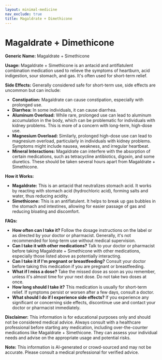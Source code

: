 ```yaml
---
layout: minimal-medicine
nav_exclude: true
title: Magaldrate + Dimethicone
---
```


# Magaldrate + Dimethicone

**Generic Name:** Magaldrate + Simethicone

**Usage:**  Magaldrate + Simethicone is an antacid and antiflatulent combination medication used to relieve the symptoms of heartburn, acid indigestion, sour stomach, and gas.  It's often used for short-term relief.

**Side Effects:**  Generally considered safe for short-term use, side effects are uncommon but can include:

* **Constipation:**  Magaldrate can cause constipation, especially with prolonged use.
* **Diarrhea:** In some individuals, it can cause diarrhea.
* **Aluminum Overload:**  While rare, prolonged use can lead to aluminum accumulation in the body, which can be problematic for individuals with kidney problems.  This is more of a concern with long-term, high-dose use.
* **Magnesium Overload:** Similarly, prolonged high-dose use can lead to magnesium overload, particularly in individuals with kidney problems.  Symptoms might include nausea, weakness, and irregular heartbeat.
* **Mineral Interactions:**  Magaldrate can interfere with the absorption of certain medications, such as tetracycline antibiotics, digoxin, and some diuretics.  These should be taken several hours apart from Magaldrate + Simethicone.


**How it Works:**

* **Magaldrate:** This is an antacid that neutralizes stomach acid. It works by reacting with stomach acid (hydrochloric acid), forming salts and water, thus reducing acidity.
* **Simethicone:** This is an antiflatulent. It helps to break up gas bubbles in the stomach and intestines, allowing for easier passage of gas and reducing bloating and discomfort.


**FAQs:**

* **How often can I take it?** Follow the dosage instructions on the label or as directed by your doctor or pharmacist.  Generally, it's not recommended for long-term use without medical supervision.
* **Can I take it with other medications?**  Talk to your doctor or pharmacist before taking Magaldrate + Simethicone with other medications, especially those listed above as potentially interacting.
* **Can I take it if I'm pregnant or breastfeeding?**  Consult your doctor before taking this medication if you are pregnant or breastfeeding.
* **What if I miss a dose?** Take the missed dose as soon as you remember, unless it's almost time for your next dose. Do not take two doses at once.
* **How long should I take it?**  This medication is usually for short-term relief.  If symptoms persist or worsen after a few days, consult a doctor.
* **What should I do if I experience side effects?** If you experience any significant or concerning side effects, discontinue use and contact your doctor or pharmacist immediately.


**Disclaimer:** This information is for educational purposes only and should not be considered medical advice.  Always consult with a healthcare professional before starting any medication, including over-the-counter medications like Magaldrate + Simethicone. They can assess your individual needs and advise on the appropriate usage and potential risks.


**Note:** This information is AI-generated or crowd-sourced and may not be accurate. Please consult a medical professional for verified advice.